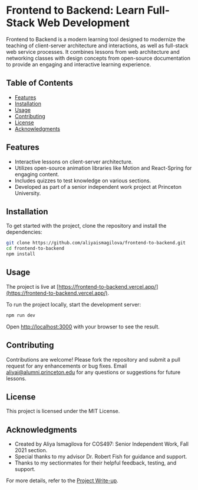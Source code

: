 # Frontend to Backend: Learn Full-Stack Web Development

Frontend to Backend is a modern learning tool designed to
modernize the teaching of client-server architecture and
interactions, as well as full-stack web service processes. It combines lessons from
web architecture and networking classes with design concepts
from open-source documentation to provide an engaging and
interactive learning experience.

## Table of Contents

- [Features](#features)
- [Installation](#installation)
- [Usage](#usage)
- [Contributing](#contributing)
- [License](#license)
- [Acknowledgments](#acknowledgments)

## Features

- Interactive lessons on client-server architecture.
- Utilizes open-source animation libraries like Motion and React-Spring for engaging content.
- Includes quizzes to test knowledge on various sections.
- Developed as part of a senior independent work project at Princeton University.

## Installation

To get started with the project, clone the repository and
install the dependencies:

```bash
git clone https://github.com/aliyaismagilova/frontend-to-backend.git
cd frontend-to-backend
npm install
```

## Usage

The project is live at [https://frontend-to-backend.vercel.app/](https://frontend-to-backend.vercel.app/).

To run the project locally, start the development server:

```bash
npm run dev
```

Open [http://localhost:3000](http://localhost:3000) with your browser to
see the result.

## Contributing

Contributions are welcome! Please fork the repository and
submit a pull request for any enhancements or bug fixes.
Email aliyai@alumni.princeton.edu for any questions or
suggestions for future lessons.

## License

This project is licensed under the MIT License.

## Acknowledgments

- Created by Aliya Ismagilova for COS497: Senior Independent Work, Fall 2021 section.
- Special thanks to my advisor Dr. Robert Fish for guidance and support.
- Thanks to my sectionmates for their helpful feedback, testing, and support.

For more details, refer to the [Project
Write-up](frontend/public/Ismagilova_IW_COS497.pdf).
